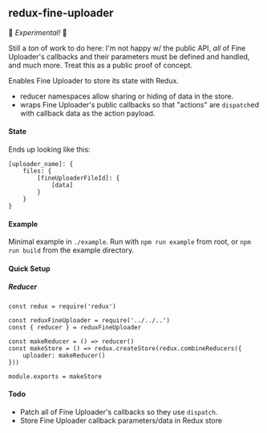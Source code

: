 redux-fine-uploader
----

:microscope: *Experimental!* :microscope:

Still a _ton_ of work to do here: I'm not happy w/ the
public API, _all_ of Fine Uploader's callbacks and their parameters must be
defined and handled, and much more. Treat this as a public proof of concept.

Enables Fine Uploader to store its state with Redux.

- reducer namespaces allow sharing or hiding of data in the store.
- wraps Fine Uploader's public callbacks so that "actions" are `dispatch`ed with
  callback data as the action payload.

#### State

Ends up looking like this:

```
[uploader_name]: {
    files: {
        [fineUploaderFileId]: {
            [data]
        }
    }
}
```

#### Example

Minimal example in `./example`. Run with `npm run example` from root, or `npm
run build` from the example directory.

#### Quick Setup

##### Reducer
```
const redux = require('redux')

const reduxFineUploader = require('../../..')
const { reducer } = reduxFineUploader

const makeReducer = () => reducer()
const makeStore = () => redux.createStore(redux.combineReducers({
    uploader: makeReducer()
}))

module.exports = makeStore
```

#### Todo

- Patch all of Fine Uploader's callbacks so they use `dispatch`.
- Store Fine Uploader callback parameters/data in Redux store
